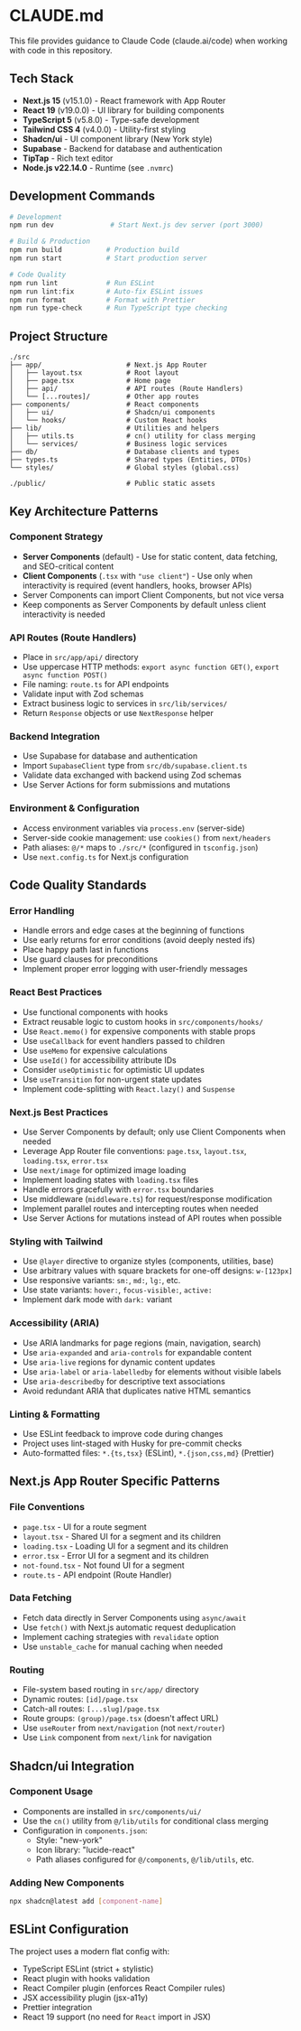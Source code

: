 # CLAUDE.md

This file provides guidance to Claude Code (claude.ai/code) when working with code in this repository.

## Tech Stack

- **Next.js 15** (v15.1.0) - React framework with App Router
- **React 19** (v19.0.0) - UI library for building components
- **TypeScript 5** (v5.8.0) - Type-safe development
- **Tailwind CSS 4** (v4.0.0) - Utility-first styling
- **Shadcn/ui** - UI component library (New York style)
- **Supabase** - Backend for database and authentication
- **TipTap** - Rich text editor
- **Node.js v22.14.0** - Runtime (see `.nvmrc`)

## Development Commands

```bash
# Development
npm run dev              # Start Next.js dev server (port 3000)

# Build & Production
npm run build           # Production build
npm run start           # Start production server

# Code Quality
npm run lint            # Run ESLint
npm run lint:fix        # Auto-fix ESLint issues
npm run format          # Format with Prettier
npm run type-check      # Run TypeScript type checking
```

## Project Structure

```
./src
├── app/                     # Next.js App Router
│   ├── layout.tsx           # Root layout
│   ├── page.tsx             # Home page
│   ├── api/                 # API routes (Route Handlers)
│   └── [...routes]/         # Other app routes
├── components/              # React components
│   ├── ui/                  # Shadcn/ui components
│   └── hooks/               # Custom React hooks
├── lib/                     # Utilities and helpers
│   ├── utils.ts             # cn() utility for class merging
│   └── services/            # Business logic services
├── db/                      # Database clients and types
├── types.ts                 # Shared types (Entities, DTOs)
└── styles/                  # Global styles (global.css)

./public/                    # Public static assets
```

## Key Architecture Patterns

### Component Strategy
- **Server Components** (default) - Use for static content, data fetching, and SEO-critical content
- **Client Components** (`.tsx` with `"use client"`) - Use only when interactivity is required (event handlers, hooks, browser APIs)
- Server Components can import Client Components, but not vice versa
- Keep components as Server Components by default unless client interactivity is needed

### API Routes (Route Handlers)
- Place in `src/app/api/` directory
- Use uppercase HTTP methods: `export async function GET()`, `export async function POST()`
- File naming: `route.ts` for API endpoints
- Validate input with Zod schemas
- Extract business logic to services in `src/lib/services/`
- Return `Response` objects or use `NextResponse` helper

### Backend Integration
- Use Supabase for database and authentication
- Import `SupabaseClient` type from `src/db/supabase.client.ts`
- Validate data exchanged with backend using Zod schemas
- Use Server Actions for form submissions and mutations

### Environment & Configuration
- Access environment variables via `process.env` (server-side)
- Server-side cookie management: use `cookies()` from `next/headers`
- Path aliases: `@/*` maps to `./src/*` (configured in `tsconfig.json`)
- Use `next.config.ts` for Next.js configuration

## Code Quality Standards

### Error Handling
- Handle errors and edge cases at the beginning of functions
- Use early returns for error conditions (avoid deeply nested ifs)
- Place happy path last in functions
- Use guard clauses for preconditions
- Implement proper error logging with user-friendly messages

### React Best Practices
- Use functional components with hooks
- Extract reusable logic to custom hooks in `src/components/hooks/`
- Use `React.memo()` for expensive components with stable props
- Use `useCallback` for event handlers passed to children
- Use `useMemo` for expensive calculations
- Use `useId()` for accessibility attribute IDs
- Consider `useOptimistic` for optimistic UI updates
- Use `useTransition` for non-urgent state updates
- Implement code-splitting with `React.lazy()` and `Suspense`

### Next.js Best Practices
- Use Server Components by default; only use Client Components when needed
- Leverage App Router file conventions: `page.tsx`, `layout.tsx`, `loading.tsx`, `error.tsx`
- Use `next/image` for optimized image loading
- Implement loading states with `loading.tsx` files
- Handle errors gracefully with `error.tsx` boundaries
- Use middleware (`middleware.ts`) for request/response modification
- Implement parallel routes and intercepting routes when needed
- Use Server Actions for mutations instead of API routes when possible

### Styling with Tailwind
- Use `@layer` directive to organize styles (components, utilities, base)
- Use arbitrary values with square brackets for one-off designs: `w-[123px]`
- Use responsive variants: `sm:`, `md:`, `lg:`, etc.
- Use state variants: `hover:`, `focus-visible:`, `active:`
- Implement dark mode with `dark:` variant

### Accessibility (ARIA)
- Use ARIA landmarks for page regions (main, navigation, search)
- Use `aria-expanded` and `aria-controls` for expandable content
- Use `aria-live` regions for dynamic content updates
- Use `aria-label` or `aria-labelledby` for elements without visible labels
- Use `aria-describedby` for descriptive text associations
- Avoid redundant ARIA that duplicates native HTML semantics

### Linting & Formatting
- Use ESLint feedback to improve code during changes
- Project uses lint-staged with Husky for pre-commit checks
- Auto-formatted files: `*.{ts,tsx}` (ESLint), `*.{json,css,md}` (Prettier)

## Next.js App Router Specific Patterns

### File Conventions
- `page.tsx` - UI for a route segment
- `layout.tsx` - Shared UI for a segment and its children
- `loading.tsx` - Loading UI for a segment and its children
- `error.tsx` - Error UI for a segment and its children
- `not-found.tsx` - Not found UI for a segment
- `route.ts` - API endpoint (Route Handler)

### Data Fetching
- Fetch data directly in Server Components using `async/await`
- Use `fetch()` with Next.js automatic request deduplication
- Implement caching strategies with `revalidate` option
- Use `unstable_cache` for manual caching when needed

### Routing
- File-system based routing in `src/app/` directory
- Dynamic routes: `[id]/page.tsx`
- Catch-all routes: `[...slug]/page.tsx`
- Route groups: `(group)/page.tsx` (doesn't affect URL)
- Use `useRouter` from `next/navigation` (not `next/router`)
- Use `Link` component from `next/link` for navigation

## Shadcn/ui Integration

### Component Usage
- Components are installed in `src/components/ui/`
- Use the `cn()` utility from `@/lib/utils` for conditional class merging
- Configuration in `components.json`:
  - Style: "new-york"
  - Icon library: "lucide-react"
  - Path aliases configured for `@/components`, `@/lib/utils`, etc.

### Adding New Components
```bash
npx shadcn@latest add [component-name]
```

## ESLint Configuration

The project uses a modern flat config with:
- TypeScript ESLint (strict + stylistic)
- React plugin with hooks validation
- React Compiler plugin (enforces React Compiler rules)
- JSX accessibility plugin (jsx-a11y)
- Prettier integration
- React 19 support (no need for `React` import in JSX)
